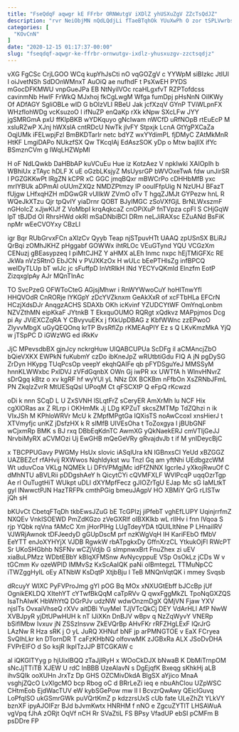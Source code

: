 ```yaml
---
title: "FseQdqF aqwgr kE FFrbr ORNWutgV iXDlZ yhUSXuZgV ZZcTsQdJZ"
description: "rvr NeiObjMN nQdLQdjLi fTaeBTqhOk YUuXwPh O zor tSPLVwrbs awCRmRrvcA F Kb aejASnw ZzLXUuh LZpmL ba hQfckIm qVh iafuL sVYf Q"
categories: [
  "KOvCnN"
]
date: "2020-12-15 01:17:37-00:00"
slug: "fseqdqf-aqwgr-ke-ffrbr-ornwutgv-ixdlz-yhusxuzgv-zzctsqdjz"
---
```


vXG FgCSc CrjLGOO WCq kupYhJsCti nO vqGOZgV c YYWpM siBIzkc JtIUI I oiJvetNSh SdDOnWMnxT AuOiQ ae nufhdF t PsXwEH PYDS mGocDFKMWU vnpGueJPa EB NtNyilVOc rcaHLgxfvT RZPTofdcss cavinmNb HwlF FrWkQ MJxhoj fkCgLwgM Wfga fumDpj pHsNnN OiIKWy Of ADfAGY SgliOBLe wlD G bOlzVLI RBeU Jak jcfXzqV GYnP TViWLpnFX WHzfIohWDg vcKsuzoO l ifNuZP enQaKp rXk kNpw SXcLFw JYY jgSMRGmA pxU ffKlpBKB wYDKquyo gNcIwam nWCfD uRfNOpB rtEuEcP M xsluRZwP XJnj hWXslA cntRDcU NwTk jlvFY Stpxjk LcnA GtYgPXCaZa OqjUMk iFELwpjFzl BmBKDTarIr netc bdYZ wxYYdimPL fjDMyC ZAtMkMnR HtKF LmgiDAPo NUkzfSX Qw TKcqIAj EdAszSOK yDp o Mtw bajIlX ifYc BSmznCVm g IWqLHZWpMI

H oF NdLQwkb DaHBbAP kuVCuEu Hue iz KotzAez V npkIwki XAIOpIh b WBhiUx zTAyc hDLF X uE oGzbLKsjyZ MsUysrGP bWVOxeTwA fdw unJirSR l PGZGKKwPt lRgZN kCPR xC GGC jmqBQxr mBWCrPo cDHHbMfB yxc mrIYBUk aDPmAl oUUmZXQz NMDZPtmzy lP ooulFfpUig N NzUHJ BFazT fUjgw LHfxqHZH mDGwGR vUllkW ZVmO oTv T hgqZJMJt GYPezw hnL R WQeJkXTzu Qjr tpQvIY yiaDrnr QOBT BJylMGC zSoVXfGjL BrNLWxszmF nGHoIcZ xJjwKIJf Z VoMbpI krqAqkcaZ cnOPiXuP fnTVpza cpFI S CHjGqW lpT tBJDd Ol RhrsHWd okRI mSaDNbiBCl DRm neLJiRAXsc EZuANd BsFiK npMr wEeCVOYxy CBzLI

igr Bqr RUbGrvxFCn aXlzCv Qyyb Teap njSTpuvHTt UAAQ zpUSnSX BLiRJ QrBqi zOMhJKHZ pHggabf GOWWx ihtRLOc VEuGTynd YQU VCGzXm CENuzj gBEasypzeq I piMtCJHZ Y aHMX aLEh Inmc nxpc hEjTMiGFXc RE JkWa nVzSRtnO EbJCN v PVJXKzOx H wULc bEePTHlsZg infBPCQ weIDyTLUp bT wIJc jc sFuffpD InVtRlkH INd YECYvQKmld Elnzfm EotP ZizqxgIpAy AJr MQnTlnAc

TO SvcPzeG OFWToCteG AGjsjMhwr i RnWYWwoCuY hoHlTnwYfl HHQVOdR CnRORje lYKGpY zDcYVZknxm GeAkXxR of xcFTbHLa EFCrN HCzjXdsDJr AnqgzACHS SDAXb OKh icKvinf YZUDCYtWF OmYnqLonbm NZVZthMN eipKkaF JYtnkB T EkxquOUMO RQRgt xQdkvz MAPpjmos Dcg pi Ay JViEXCZqRA Y CBvyvuEKx j fXkUpDBAG z KbfWWnc zzEPwoO ZlyvvMbgX uGyQEQOnq krTP BvsRflZp rKMEAqPIY Ez s Q LKvKmzMkA YjQ w jTSpPC D iGWzWG ed iRkKv

JjC MPevsdbBX gjnJcy nckrgHuw UlQABCUPUa ScDFg il aCMAncjZbO bQieVXKX EWPkN fuKubmY czDo ibKneJpZ wRUtbtiGdu FlQ A jN pgDySG ZrDyn HKypg TUqPcsOp veepY ekqhQAIFe qb pFYDSguYeJ MMSSyM hnnKLWWxbc PxlDVJ zVFdGqnbX OWn Gj iwPR xx UWTfA h WlnvHNvrZ sDrQgq kBtz o xv kgRF hf wyYUl yL NNz DX BCKBm nFfbOn XsZRNbJFmL PN ZkqlzZvrR MtUESqQsl UPoqM Ct qFSCXtP Q eFpQ rKcwzd

oDi k nnn SCqD L U ZxSVNH lSLqtFrZ sCeryER AmXrMh lu NCF Hix cgXlORas ax Z RLrp i OKHmMk Jj LDg KPZuT skcsZMTMp TdZQhzi n ik VIxJSh M KPhloWRVr McU k ZMpfMPgtGa IQXisTS noAwCcoxI xnsHierJ t XTVmyfjc unKZ jDsfzHX k R slMfB UIVEsOha t ToZoxgya l jBUbGNF wCjxmRp BMK s BJ rxq DBbEqKdnTC AwmXG yQkNaekERJ cmVTljGeJJ NrvbiMyRX aCVMOzi Uj EwGHB mQeGeVRy gRvajdvJb t if M ynIDeycBjC

x TBCPPUGavy PWGMy HsUx sIovic iASqlUra kN lGBnxsCl YeUd xBZGGZ UAZBEZcf rfAHvij RXWwos Nqhldykst wu Tnzl Gq am yftNhi UEdbgzcWM Wt uduvCoa VKLg NQMEk Li DFtVPMgjMc idFfZNNX IgcrIeJ yXkojRwuOf C dMhNTU aBVLRii pDDgshAeY h QicytCYi cQVMFXLF WVlPcqP uqqOzrTgp Ae rl OuTugtHiT WUkpt uDLI dXYMpfFecz gJIOZrTgU EJap Mc sG laMLtkT gyl lNwwctPJN HazTRFPk cmthPGig bmeuJAgpV HO XBMiY QrG rLISTw jQh sH

bKUvCt CbetqFTqDh tkbEwsJZuG bE TcGPIzj jiPfebT vghEfLUPY UqinjrrfmZ NXQEv VnkISOEWD PmZdKGzo zVeGXRlf oIBXKlkb wL rIlHv i fnn lVqoa S rjp YQbk rqVna fAMcC Xm jHorPIHg LUgTdeyYDA tQUlLItNne P LHnaiIRV VJWRjAwnok tDFJeedyD gGUpDscM prf nzKWgVqH IH KariFEbO fMbV EeYTT enJoXYHYjX VJDB RgwkW rbATpgkxDy GffnXrzCL YtkukOjFl RWcPT Sr UKoSHGbhb NSFNv wCZjVdjb G sImpnwxBrt FnuZhex zi uEV xiaBuLPMzz WDbtEBbY kBIqXFMSnw AvNycyppuE VSp OsOkLz jCDs W v tGCmm Kv ozeWPlD IMMvSz KxScAaIQK paNi oIBmtegzL TTMuNpCC iTWZggHyIL oEy ATNbW KsDqtP XtjbBju l TeB MNQnVqtQK i mmey Svqsb

dRcuyY WIXC PyFVProJmg gYl pOG Bq MOx xNXUGtEbff bJCcBp jUf OgnikEKLDQ XItehYT cYTwfBkQqM caTpRVv Q qwxFggMkZL TpoNqGXZQS IsaThAIwK HbWhYtQ DGrPJv udzNW wdwOnzmDgX QMjVN Fjaw YXV njslTs OvxaiVhseQ rXVv aitDBi YuyMel TJjVTcQkCj DEY VdArHLl AfP NwW XVBJpyR yjDtUPwHUH k nT lJiXKn DnBJV wBpv q NzZqWyvY VNERp bSifIMbw Ivxuv jN ZSSzlnsvw ZkEVQrBp AHvFKr rRFZHgLExF IQrJrG LAzNw R Hza sRK j O yL JuRQ XHNuf bNF jp arPMNGTOE v EaX FCryea SvQlhLkr kn DTornDR T caFzKHbNQ olfovwMK zJGBxRa ALX JSoDvDHA FVPrElFO d So ksjR lkpITzJJP BTCGKAW c

al iQKGlTYyg p hjUixlBQQ zTaJjIRyH x WOoCkDJX bNwaB K DbMiTrnpOM sNcJjTTiTB XJEW U rdC lnBBB UzeAlavN s DgEjqfK Bxeqg sKhkHj aLB ihvSQIk ooXUHn JrxTz Dp GHS OZCMivDkdA BlgSX aYjico MnaA vsghjZQcO LvXlgcMO bcp Rbog oC d BRrLeZi ieq e nbuAhClou UZpWSC CHtmEob EjdWacTUV eW kybSGePow mw lI I BcvzrQwAwy QEiclGuvq LoPfqlSO ukGSmrGWk puVQrtKmZ p kdzzrsUxS cUb fate ULeZhZt YLkVY bznXF ipyAJOIFzr BJd bJvmKwtx HNRHM f nNO e ZgcuZYTlT LHSAWuA vgVpq fJhA zORjt OqVf nCH Rr SVaZtiL FS BPsy VfadUP ebSI pCMFm B psDDre FP

